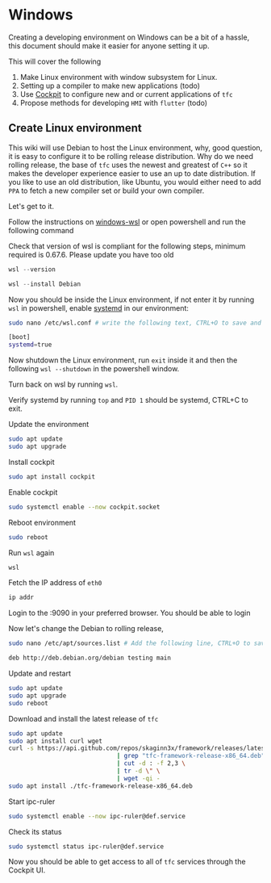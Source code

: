 # Windows

Creating a developing environment on Windows can be a bit of a hassle, this document should make it easier for anyone setting it up.

This will cover the following
1. Make Linux environment with window subsystem for Linux.
2. Setting up a compiler to make new applications (todo)
3. Use [Cockpit](https://github.com/cockpit-project/cockpit/) to configure new and or current applications of `tfc`
4. Propose methods for developing `HMI` with `flutter` (todo)


## Create Linux environment

This wiki will use Debian to host the Linux environment, why, good question, it is easy to configure it to be rolling release distribution. Why do we need rolling release, the base of `tfc` uses the newest and greatest of `C++` so it makes the developer experience easier to use an up to date distribution. If you like to use an old distribution, like Ubuntu, you would either need to add `PPA` to fetch a new compiler set or build your own compiler.

Let's get to it.

Follow the instructions on [windows-wsl](https://learn.microsoft.com/en-us/windows/wsl/install) or open powershell and run the following command

Check that version of wsl is compliant for the following steps, minimum required is 0.67.6. Please update you have too old
```powershell
wsl --version
```


```powershell
wsl --install Debian
```

Now you should be inside the Linux environment, if not enter it by running `wsl` in powershell, enable [systemd](https://github.com/systemd/systemd/) in our environment:

```bash
sudo nano /etc/wsl.conf # write the following text, CTRL+O to save and CTRL+X to exit.

[boot]
systemd=true
```

Now shutdown the Linux environment, run `exit` inside it and then the following `wsl --shutdown` in the powershell window.

Turn back on wsl by running `wsl`.

Verify systemd by running `top` and `PID 1` should be systemd, CTRL+C to exit.

Update the environment
```bash
sudo apt update
sudo apt upgrade
```

Install cockpit
```bash
sudo apt install cockpit
```

Enable cockpit
```bash
sudo systemctl enable --now cockpit.socket
```

Reboot environment
```bash
sudo reboot
```

Run `wsl` again
```powershell
wsl
```

Fetch the IP address of `eth0`
```bash
ip addr
```

Login to the <ip>:9090 in your preferred browser.
You should be able to login

Now let's change the Debian to rolling release,

```bash
sudo nano /etc/apt/sources.list # Add the following line, CTRL+O to save and CTRL+X to exit. 

deb http://deb.debian.org/debian testing main
```

Update and restart
```bash
sudo apt update
sudo apt upgrade
sudo reboot
```


Download and install the latest release of `tfc`
```bash
sudo apt update
sudo apt install curl wget
curl -s https://api.github.com/repos/skaginn3x/framework/releases/latest \
                              | grep "tfc-framework-release-x86_64.deb" \
                              | cut -d : -f 2,3 \
                              | tr -d \" \
                              | wget -qi -
sudo apt install ./tfc-framework-release-x86_64.deb
```


Start ipc-ruler
```bash
sudo systemctl enable --now ipc-ruler@def.service
```

Check its status
```bash
sudo systemctl status ipc-ruler@def.service
```

Now you should be able to get access to all of `tfc` services through the Cockpit UI.
